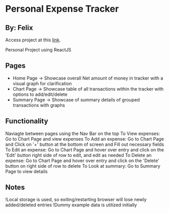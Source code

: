 # Personal Expense Tracker
## By: Felix

Access project at this [link](https://morenof83.github.io/Personal-expense-tracker/).

Personal Project using ReactJS

## Pages

- Home Page -> Showcase overall Net amount of money in tracker with a visual graph for clarification
- Chart Page -> Showcase table of all transactions within the tracker with options to add/edit/delete
- Summary Page -> Showcase of summary details of grouped transactions with graphs

## Functionality
Naviagte between pages using the Nav Bar on the top
To View expenses: Go to Chart Page and view expenses
To Add an expense: Go to Chart Page and Click on '+' button at the bottom of screen and Fill out necessary fields
To Edit an expense: Go to Chart Page and hover over entry and click on the 'Edit' button right side of row to edit, and edit as needed
To Delete an expense: Go to Chart Page and hover over entry and click on the 'Delete' button on right side of row to delete
To Look at summary: Go to Summary Page to view details

## Notes
!Local storage is used, so exiting/restarting browser will lose newly added/deleted entries
!Dummy example data is utilized initially